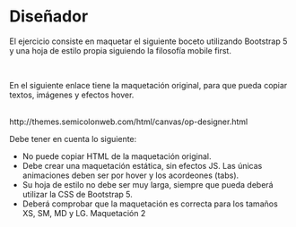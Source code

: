 <h1>Diseñador</h1>
<p>El ejercicio consiste en maquetar el siguiente boceto utilizando Bootstrap 5 y una hoja de estilo propia siguiendo la filosofía mobile first.</p><br/>
<p>En el siguiente enlace tiene la maquetación original, para que pueda copiar textos, imágenes y efectos hover.</p><br/>
<a src="http://themes.semicolonweb.com/html/canvas/op-designer.html">http://themes.semicolonweb.com/html/canvas/op-designer.html</a>
<p>Debe tener en cuenta lo siguiente:</p>
<ul>
<li>No puede copiar HTML de la maquetación original.</li>
<li>Debe crear una maquetación estática, sin efectos JS. Las únicas animaciones deben ser por hover y los acordeones (tabs).</li>
<li>Su hoja de estilo no debe ser muy larga, siempre que pueda deberá utilizar la CSS de Bootstrap 5.</li>
<li>Deberá comprobar que la maquetación es correcta para los tamaños XS, SM, MD y LG.
Maquetación 2 </li>
</ul>